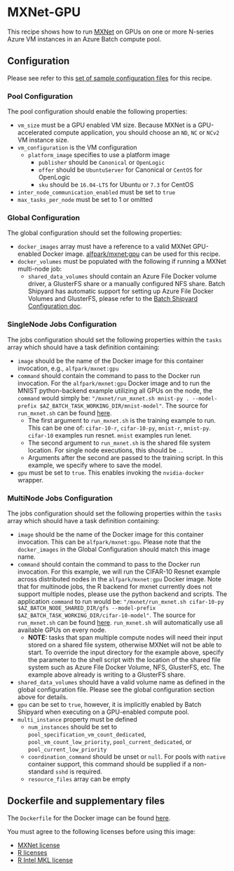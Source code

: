 # MXNet-GPU
This recipe shows how to run [MXNet](http://mxnet.io/) on GPUs on one or
more N-series Azure VM instances in an Azure Batch compute pool.

## Configuration
Please see refer to this [set of sample configuration files](./config) for
this recipe.

### Pool Configuration
The pool configuration should enable the following properties:
* `vm_size` must be a GPU enabled VM size. Because MXNet is a GPU-accelerated
compute application, you should choose an `ND`, `NC` or `NCv2` VM instance
size.
* `vm_configuration` is the VM configuration
  * `platform_image` specifies to use a platform image
    * `publisher` should be `Canonical` or `OpenLogic`
    * `offer` should be `UbuntuServer` for Canonical or `CentOS` for OpenLogic
    * `sku` should be `16.04-LTS` for Ubuntu or `7.3` for CentOS
* `inter_node_communication_enabled` must be set to `true`
* `max_tasks_per_node` must be set to 1 or omitted

### Global Configuration
The global configuration should set the following properties:
* `docker_images` array must have a reference to a valid MXNet GPU-enabled
Docker image.
[alfpark/mxnet:gpu](https://hub.docker.com/r/alfpark/mxnet/)
can be used for this recipe.
* `docker_volumes` must be populated with the following if running a MXNet
multi-node job:
  * `shared_data_volumes` should contain an Azure File Docker volume driver,
    a GlusterFS share or a manually configured NFS share. Batch
    Shipyard has automatic support for setting up Azure File Docker Volumes
    and GlusterFS, please refer to the
    [Batch Shipyard Configuration doc](../../docs/10-batch-shipyard-configuration.md).

### SingleNode Jobs Configuration
The jobs configuration should set the following properties within the `tasks`
array which should have a task definition containing:
* `image` should be the name of the Docker image for this container invocation,
e.g., `alfpark/mxnet:gpu`
* `command` should contain the command to pass to the Docker run invocation.
For the `alfpark/mxnet:gpu` Docker image and to run the MNIST python-backend
example utilizing all GPUs on the node, the `command` would simply be:
`"/mxnet/run_mxnet.sh mnist-py . --model-prefix $AZ_BATCH_TASK_WORKING_DIR/mnist-model"`.
The source for `run_mxnet.sh` can be found [here](./docker/run_mxnet.sh).
  * The first argument to `run_mxnet.sh` is the training example to run. This
    can be one of: `cifar-10-r`, `cifar-10-py`, `mnist-r`, `mnist-py`.
    `cifar-10` examples run resnet. `mnist` examples run lenet.
  * The second argument to `run_mxnet.sh` is the shared file system location.
    For single node executions, this should be `.`.
  * Arguments after the second are passed to the training script. In this
    example, we specify where to save the model.
* `gpu` must be set to `true`. This enables invoking the `nvidia-docker`
wrapper.

### MultiNode Jobs Configuration
The jobs configuration should set the following properties within the `tasks`
array which should have a task definition containing:
* `image` should be the name of the Docker image for this container invocation.
This can be `alfpark/mxnet:gpu`. Please note that the `docker_images` in
the Global Configuration should match this image name.
* `command` should contain the command to pass to the Docker run invocation.
For this example, we will run the CIFAR-10 Resnet example across distributed
nodes in the `alfpark/mxnet:gpu` Docker image. Note that for multinode jobs,
the R backend for mxnet currently does not support multiple nodes, please
use the python backend and scripts. The application `command`
to run would be:
`"/mxnet/run_mxnet.sh cifar-10-py $AZ_BATCH_NODE_SHARED_DIR/gfs --model-prefix $AZ_BATCH_TASK_WORKING_DIR/cifar-10-model"`.
The source for `run_mxnet.sh` can be found [here](./docker/run_mxnet.sh).
`run_mxnet.sh` will automatically use all available GPUs on every node.
  * **NOTE:** tasks that span multiple compute nodes will need their input
    stored on a shared file system, otherwise MXNet will not be
    able to start. To override the input directory for the example
    above, specify the parameter to the shell script with the location of
    the shared file system such as Azure File Docker Volume, NFS,
    GlusterFS, etc. The example above already is writing to a GlusterFS share.
* `shared_data_volumes` should have a valid volume name as defined in the
global configuration file. Please see the global configuration section above
for details.
* `gpu` can be set to `true`, however, it is implicitly enabled by Batch
Shipyard when executing on a GPU-enabled compute pool.
* `multi_instance` property must be defined
  * `num_instances` should be set to `pool_specification_vm_count_dedicated`,
    `pool_vm_count_low_priority`, `pool_current_dedicated`, or
    `pool_current_low_priority`
  * `coordination_command` should be unset or `null`. For pools with
    `native` container support, this command should be supplied if
    a non-standard `sshd` is required.
  * `resource_files` array can be empty

## Dockerfile and supplementary files
The `Dockerfile` for the Docker image can be found [here](./docker).

You must agree to the following licenses before using this image:
* [MXNet license](https://github.com/dmlc/mxnet/blob/master/LICENSE)
* [R licenses](https://www.r-project.org/Licenses/)
* [R Intel MKL license](https://mran.revolutionanalytics.com/assets/text/mkl-eula.txt)
